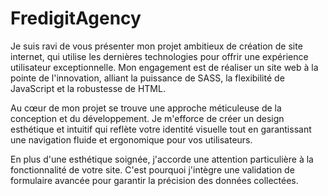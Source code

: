 # FredigitAgency

Je suis ravi de vous présenter mon projet ambitieux de création de site internet, qui utilise les dernières technologies pour offrir une expérience utilisateur exceptionnelle. Mon engagement est de réaliser un site web à la pointe de l'innovation, alliant la puissance de SASS, la flexibilité de JavaScript et la robustesse de HTML.

Au cœur de mon projet se trouve une approche méticuleuse de la conception et du développement. Je m'efforce de créer un design esthétique et intuitif qui reflète votre identité visuelle tout en garantissant une navigation fluide et ergonomique pour vos utilisateurs.

En plus d'une esthétique soignée, j'accorde une attention particulière à la fonctionnalité de votre site. C'est pourquoi j'intègre une validation de formulaire avancée pour garantir la précision des données collectées.
